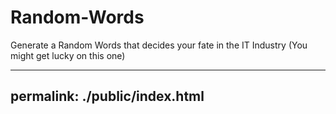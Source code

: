 # Random-Words
Generate a Random Words that decides your fate in the IT Industry (You might get lucky on this one)

---
permalink: ./public/index.html
---
